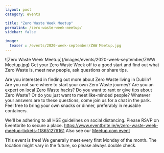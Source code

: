 ```yaml
---
layout: post
category: events

title: "Zero Waste Week Meetup"
permalink: /zero-waste-week-meetup/
sidebar: false

image:
  teaser : /events/2020-week-september/ZWW Meetup.jpg
---
```


![Zero Waste Week Meetup](/images/events/2020-week-september/ZWW Meetup.jpg)
Get your Zero Waste Week off to a good start and find out what Zero Waste is, meet new people, ask questions or share tips.

Are you interested in finding out more about Zero Waste living in Dublin? Are you not sure where to start your own Zero Waste journey? Are you an expert on local Zero Waste hacks? Do you want to rant or give tips about Zero Waste? Or do you just want to meet like-minded people? Whatever your answers are to these questions, come join us for a chat in the park.
Feel free to bring your own snacks or dinner, preferably in reusable containers.

We'll be adhering to all HSE guidelines on social distancing.
Please RSVP on Eventbrite to secure a place. https://www.eventbrite.ie/e/zero-waste-week-meetup-tickets-118651276161
Also see our [Meetup.com event](https://www.meetup.com/Zero-waste-meetup-ireland/events/272867776/)

This event is free! We generally meet every first Monday of the month. The location might vary in the future, so please always double check.
